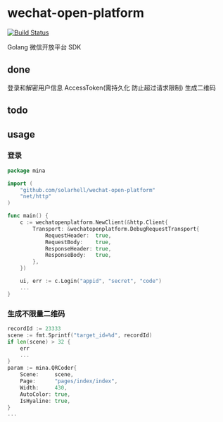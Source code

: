 # wechat-open-platform
[![Build Status](https://travis-ci.org/solarhell/wechat-open-platform.svg?branch=master)](https://travis-ci.org/solarhell/wechat-open-platform)


Golang 微信开放平台 SDK

## done
登录和解密用户信息
AccessToken(需持久化 防止超过请求限制)
生成二维码

## todo


## usage

### 登录
```go
package mina

import (
	"github.com/solarhell/wechat-open-platform"
	"net/http"
)

func main() {
	c := wechatopenplatform.NewClient(&http.Client{
		Transport: &wechatopenplatform.DebugRequestTransport{
			RequestHeader:  true,
			RequestBody:    true,
			ResponseHeader: true,
			ResponseBody:   true,
		},
	})

	ui, err := c.Login("appid", "secret", "code")
	...
}
```

### 生成不限量二维码
```go
recordId := 23333
scene := fmt.Sprintf("target_id=%d", recordId)
if len(scene) > 32 {
	err
	...
}
param := mina.QRCoder{
	Scene:     scene,
	Page:      "pages/index/index",
	Width:     430,
	AutoColor: true,
	IsHyaline: true,
}
...
```

